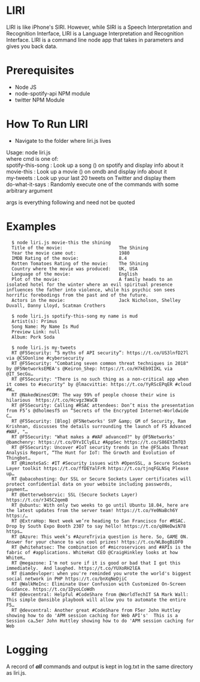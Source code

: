 # LIRI
 LIRI is like iPhone's SIRI. However, while SIRI is a Speech Interpretation and Recognition Interface, LIRI is a Language Interpretation and Recognition Interface. LIRI is a command line node app that takes in parameters and gives you back data.  


# Prerequisites
*  Node JS
*  node-spotify-api NPM module
*  twitter NPM Module

# How To Run LIRI
*  Navigate to the folder where liri.js lives

Usage: node liri.js <cmd> <arg>  
 where cmd is one of:  
   spotify-this-song   : Look up a song (<args>) on spotify and display info about it  
   movie-this          : Look up a movie (<args>) on omdb and display info about it  
   my-tweets           : Look up your last 20 tweets on Twitter and display them  
   do-what-it-says     : Randomly execute one of the commands with some arbitrary argument  

 args is everything following <cmd> and need not be quoted  

 # Examples
      $ node liri.js movie-this the shining
      Title of the movie:                     The Shining
      Year the movie came out:                1980
      IMDB Rating of the movie:               8.4
      Rotten Tomatoes Rating of the movie:    The Shining
      Country where the movie was produced:   UK, USA
      Language of the movie:                  English
      Plot of the movie:                      A family heads to an isolated hotel for the winter where an evil spiritual presence influences the father into violence, while his psychic son sees horrific forebodings from the past and of the future.
      Actors in the movie:                    Jack Nicholson, Shelley Duvall, Danny Lloyd, Scatman Crothers

      $ node liri.js spotify-this-song my name is mud
      Artist(s): Primus
      Song Name: My Name Is Mud
      Preview Link: null
      Album: Pork Soda

      $ node liri.js my-tweets
      RT @F5Security: “5 myths of API security”: https://t.co/US3lnfD27l via @CSOonline #cybersecurity
      RT @F5Security: "Combating seven common threat techniques in 2018" by @F5NetworksEMEA's @Keiron_Shep: https://t.co/H7kEb9IIKL via @IT_SecGu…
      RT @F5Security: "There is no such thing as a non-critical app when it comes to #security" by @lmacvittie: https://t.co/YyRScEPqER #cloud #W…
      RT @NakedWinesCOM: The way 99% of people choose their wine is hilarious  https://t.co/Hcvgz3WaCB
      RT @F5Security: Calling #RSAC attendees: Don’t miss the presentation from F5’s @dholmesf5 on “Secrets of the Encrypted Internet—Worldwide C…
      RT @F5Security: [Blog] @F5Networks' SVP &amp; GM of Security, Ram Krishnan, discusses the details surrounding the launch of F5 Advanced #WAF, "…
      RT @F5Security: "What makes a #WAF advanced?" by @F5Networks' @bamchenry: https://t.co/DYvIClyELz #AppSec https://t.co/S86EYImTQ3
      RT @F5Security: Uncover #IoT security trends in the @F5Labs Threat Analysis Report, “The Hunt for IoT: The Growth and Evolution of Thingbot…
      RT @RimoteSaS: #IT #Security issues with #OpenSSL, a Secure Sockets Layer toolkit https://t.co/ffDEYalFrR https://t.co/tjnqFGLNSq Please up…
      RT @abacohosting: Our SSL or Secure Sockets Layer certificates will protect confidential data on your website including passwords, payment…
      RT @betterwebservic: SSL (Secure Sockets Layer) https://t.co/r345C2qemB
      RT @ubuntu: With only two weeks to go until Ubuntu 18.04, here are the latest updates from the server team! https://t.co/Ye0NaBch6Y https:/…
      RT @ExtraHop: Next week we’re heading to San Francisco for #RSAC. Drop by South Expo Booth 2307 to say hello! https://t.co/q8NeDwiN78 https…
      RT @Azure: This week’s #AzureTrivia question is here. So, GAME ON. Answer for your chance to win cool prizes! https://t.co/WLBogBiDF0
      RT @whitehatsec: The combination of #microservices and #APIs is the fabric of #applications. WhiteHat CEO @CraigHinkley looks at how WhiteH…
      RT @megazone: I'm not sure if it is good or bad that I got this immediately.  And laughed. https://t.co/YUXoRH2lEA
      RT @iamdevloper: when you're reminded you wrote the world's biggest social network in PHP https://t.co/bnXqNeDjiC
      RT @WalkMeInc: Eliminate User Confusion with Customized On-Screen Guidance. https://t.co/1DyoLCoWdh
      RT @devcentral: Helpful #CodeShare from @WorldTechIT SA Mark Wall:  This simple @ansible playbook will allow you to automate the entire F5…
      RT @devcentral: Another great #CodeShare from F5er John Huttley showing how to do 'APM session caching for Web API's'  This is a Session ca…5er John Huttley showing how to do 'APM session caching for Web 

# Logging
  A record of **_all_** commands and output is kept in log.txt in the same directory as liri.js.